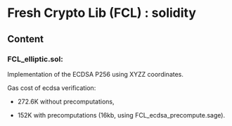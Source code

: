 # Fresh Crypto Lib (FCL) : solidity


## Content

### FCL_elliptic.sol: 
Implementation of the ECDSA P256 using XYZZ coordinates.


Gas cost of ecdsa verification:

- 272.6K without precomputations,

- 152K with precomputations (16kb, using FCL_ecdsa_precompute.sage).

